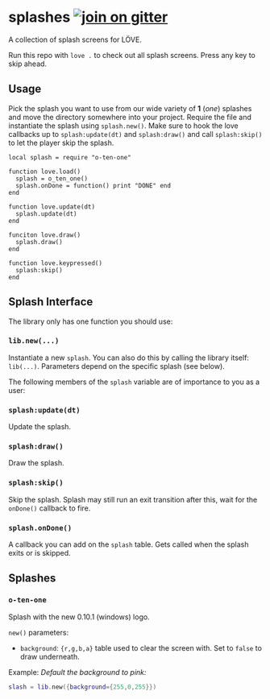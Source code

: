 splashes [![join on gitter](https://badges.gitter.im/love2d-community/splashes.svg)](https://gitter.im/love2d-community/splashes)
========
A collection of splash screens for LÖVE.

Run this repo with `love .` to check out all splash screens.
Press any key to skip ahead.

Usage
-----
Pick the splash you want to use from our wide variety of **1** (*one*) splashes and move the directory somewhere into your project.
Require the file and instantiate the splash using `splash.new()`.
Make sure to hook the love callbacks up to `splash:update(dt)` and `splash:draw()` and call `splash:skip()` to let the player skip the splash.

    local splash = require "o-ten-one"
    
    function love.load()
      splash = o_ten_one()
      splash.onDone = function() print "DONE" end
    end
    
    function love.update(dt)
      splash.update(dt)
    end
    
    funciton love.draw()
      splash.draw()
    end
    
    function love.keypressed()
      splash:skip()
    end

Splash Interface
----------------

The library only has one function you should use:

### `lib.new(...)`
Instantiate a new `splash`. You can also do this by calling the library itself: `lib(...)`.
Parameters depend on the specific splash (see below).

The following members of the `splash` variable are of importance to you as a user:

### `splash:update(dt)`
Update the splash.

### `splash:draw()`
Draw the splash.

### `splash:skip()`
Skip the splash.
Splash may still run an exit transition after this, wait for the `onDone()` callback to fire.

### `splash.onDone()`
A callback you can add on the `splash` table.
Gets called when the splash exits or is skipped.

Splashes
--------

### `o-ten-one`
Splash with the new 0.10.1 (windows) logo.

`new()` parameters:
* `background`: `{r,g,b,a}` table used to clear the screen with. Set to `false` to draw underneath.

Example: _Default the background to pink:_

```lua
slash = lib.new({background={255,0,255}})
```
